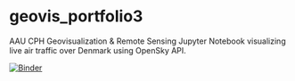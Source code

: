 # geovis_portfolio3
AAU CPH Geovisualization &amp; Remote Sensing Jupyter Notebook visualizing live air traffic over Denmark using OpenSky API.

[![Binder](https://mybinder.org/badge_logo.svg)](https://mybinder.org/v2/gh/aboestpetersen/geovis_portfolio3/blob/main/OpenSky%20Map%20ABP.ipynb/HEAD)
